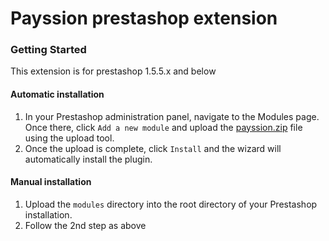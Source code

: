 Payssion prestashop extension
=================

<h3>Getting Started</h3>
This extension is for prestashop 1.5.5.x and below

<h4>Automatic installation</h4>

1. In your Prestashop administration panel, navigate to the Modules page. Once there, click `Add a new module` and upload the [payssion.zip](https://github.com/payssion/plugin_prestashop/blob/master/payssion.zip) file using the upload tool.
2. Once the upload is complete, click `Install` and the wizard will automatically install the plugin.

<h4>Manual installation</h4>

1. Upload the `modules` directory into the root directory of your Prestashop installation. 
2. Follow the 2nd step as above